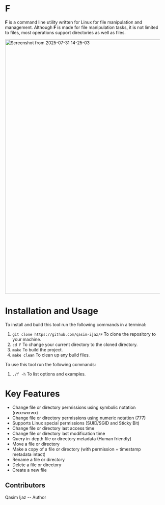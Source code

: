  F
====

**F** is a command line utility written for Linux for file manipulation and management. Although **F** is made for file manipulation tasks, it is not limited to files, most operations support directories as well as files. 

<img width="1161" height="829" alt="Screenshot from 2025-07-31 14-25-03" src="https://github.com/user-attachments/assets/8faec9c5-242c-4493-81b6-f245542af2f9" />

Installation and Usage
======================

To install and build this tool run the following commands in a terminal:

1. ```git clone https://github.com/qasim-ijaz/F``` To clone the repository to your machine.
2. ```cd F``` To change your current directory to the cloned directory.
3. ```make``` To build the project.
4. ```make clean``` To clean up any build files.

To use this tool run the following commands:

1. ```./f -h``` To list options and examples.

Key Features
=============
 
- Change file or directory permissions using symbolic notation (rwxrwxrwx)
- Change file or directory permissions using numeric notation (777)
- Supports Linux special permissions (SUID/SGID and Sticky Bit)
- Change file or directory last access time
- Change file or directory last modification time
- Query in-depth file or directory metadata (Human friendly)
- Move a file or directory
- Make a copy of a file or directory (with permission + timestamp metadata intact)
- Rename a file or directory
- Delete a file or directory
- Create a new file

Contributors
-------------------------------------------------------------
Qasim Ijaz -- Author
